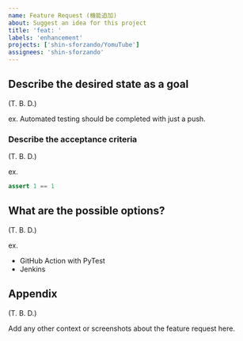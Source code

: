 ```yaml
---
name: Feature Request (機能追加)
about: Suggest an idea for this project
title: 'feat: '
labels: 'enhancement'
projects: ['shin-sforzando/YomuTube']
assignees: 'shin-sforzando'
---
```


## Describe the desired **state** as a goal

(T. B. D.)

ex. Automated testing should be completed with just a push.

### Describe the acceptance criteria

(T. B. D.)

ex.

```python
assert 1 == 1
```

## What are the possible options?

(T. B. D.)

ex.

- GitHub Action with PyTest
- Jenkins

## Appendix

(T. B. D.)

Add any other context or screenshots about the feature request here.
